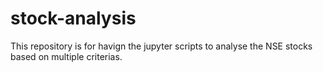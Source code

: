 # stock-analysis
This repository is for havign the jupyter scripts to analyse the NSE stocks based on multiple criterias.
